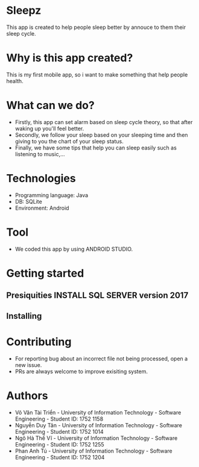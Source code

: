 # Sleepz

This app is created to help people sleep better by annouce to them their sleep cycle.

# Why is this app created?

This is my first mobile app, so i want to make something that help people health.

# What can we do?

* Firstly, this app can set alarm based on sleep cycle theory, so that after waking up you'll feel better.
* Secondly, we follow your sleep based on your sleeping time and then giving to you the chart of your sleep status.
* Finally, we have some tips that help you can sleep easily such as listening to music,...

# Technologies

* Programming language: Java
* DB: SQLite
* Environment: Android
# Tool

* We coded this app by using ANDROID STUDIO.

# Getting started
## Presiquities INSTALL SQL SERVER version 2017
## Installing

# Contributing 

 * For reporting bug about an incorrect file not being processed, open a new issue.
 * PRs are always welcome to improve exisiting system.
 
# Authors

  * Võ Văn Tài Triển - University of Information Technology - Software Engineering - Student ID: 1752 1158
  * Nguyễn Duy Tân - University of Information Technology - Software Engineering - Student ID: 1752 1014
  * Ngô Hà Thế Vĩ  - University of Information Technology - Software Engineering - Student ID: 1752 1255
  * Phan Anh Tú  - University of Information Technology - Software Engineering - Student ID: 1752 1204




